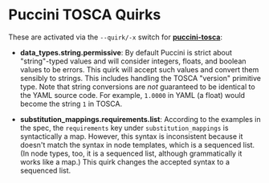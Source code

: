 Puccini TOSCA Quirks
====================

These are activated via the `--quirk/-x` switch for
[**puccini-tosca**](../../puccini-tosca/):

* **data_types.string.permissive**: By default Puccini is strict about "string"-typed values
  and will consider integers, floats, and boolean values to be errors. This quirk will accept
  such values and convert them sensibly to strings. This includes handling the TOSCA "version"
  primitive type. Note that string conversions are *not* guaranteed to be identical to the YAML
  source code. For example, `1.0000` in YAML (a float) would become the string `1` in TOSCA.

* **substitution_mappings.requirements.list**: According to the examples in the spec, the
  `requirements` key under `substitution_mappings` is syntactically a map. However, this syntax is
  inconsistent because it doesn't match the syntax in node templates, which is a sequenced list.
  (In node types, too, it is a sequenced list, although grammatically it works like a map.) This
  quirk changes the accepted syntax to a sequenced list.
